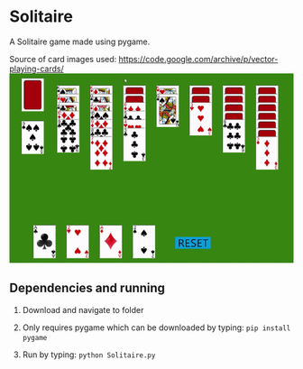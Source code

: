 # Solitaire

A Solitaire game made using pygame.

Source of card images used: https://code.google.com/archive/p/vector-playing-cards/
![solitaire](Solitaire.gif?raw=true)

## Dependencies and running
1. Download and navigate to folder

2. Only requires pygame which can be downloaded by typing:
``pip install pygame``

3. Run by typing:
``python Solitaire.py``

